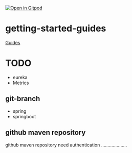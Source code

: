 [![Open in Gitpod](https://gitpod.io/button/open-in-gitpod.svg)](https://gitpod.io/#https://github.com/yudady/spring-getting-started-guides)

# getting-started-guides


[Guides](https://spring.io/guides#getting-started-guides)

# TODO
* eureka
* Metrics



## git-branch
* spring
* springboot


## github maven repository
github maven repository need authentication ....................